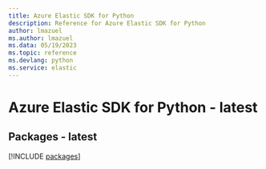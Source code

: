 ```yaml
---
title: Azure Elastic SDK for Python
description: Reference for Azure Elastic SDK for Python
author: lmazuel
ms.author: lmazuel
ms.data: 05/19/2023
ms.topic: reference
ms.devlang: python
ms.service: elastic
---
```

# Azure Elastic SDK for Python - latest
## Packages - latest
[!INCLUDE [packages](elastic-index.md)]